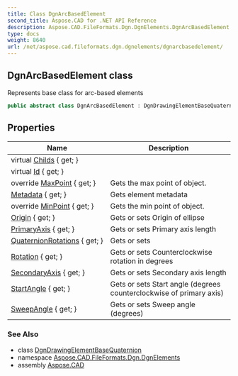 ```yaml
---
title: Class DgnArcBasedElement
second_title: Aspose.CAD for .NET API Reference
description: Aspose.CAD.FileFormats.Dgn.DgnElements.DgnArcBasedElement class. Represents base class for arcbased elements
type: docs
weight: 8640
url: /net/aspose.cad.fileformats.dgn.dgnelements/dgnarcbasedelement/
---
```

## DgnArcBasedElement class

Represents base class for arc-based elements

```csharp
public abstract class DgnArcBasedElement : DgnDrawingElementBaseQuaternion
```

## Properties

| Name | Description |
| --- | --- |
| virtual [Childs](../../aspose.cad.fileformats.dgn.dgnelements/dgnelementbase/childs/) { get; } |  |
| virtual [Id](../../aspose.cad.fileformats.dgn.dgnelements/dgnelementbase/id/) { get; } |  |
| override [MaxPoint](../../aspose.cad.fileformats.dgn.dgnelements/dgnarcbasedelement/maxpoint/) { get; } | Gets the max point of object. |
| [Metadata](../../aspose.cad.fileformats.dgn.dgnelements/dgnelementbase/metadata/) { get; } | Gets element metadata |
| override [MinPoint](../../aspose.cad.fileformats.dgn.dgnelements/dgnarcbasedelement/minpoint/) { get; } | Gets the min point of object. |
| [Origin](../../aspose.cad.fileformats.dgn.dgnelements/dgnarcbasedelement/origin/) { get; } | Gets or sets Origin of ellipse |
| [PrimaryAxis](../../aspose.cad.fileformats.dgn.dgnelements/dgnarcbasedelement/primaryaxis/) { get; } | Gets or sets Primary axis length |
| [QuaternionRotations](../../aspose.cad.fileformats.dgn.dgnelements/dgndrawingelementbasequaternion/quaternionrotations/) { get; } | Gets or sets |
| [Rotation](../../aspose.cad.fileformats.dgn.dgnelements/dgnarcbasedelement/rotation/) { get; } | Gets or sets Counterclockwise rotation in degrees |
| [SecondaryAxis](../../aspose.cad.fileformats.dgn.dgnelements/dgnarcbasedelement/secondaryaxis/) { get; } | Gets or sets Secondary axis length |
| [StartAngle](../../aspose.cad.fileformats.dgn.dgnelements/dgnarcbasedelement/startangle/) { get; } | Gets or sets Start angle (degrees counterclockwise of primary axis) |
| [SweepAngle](../../aspose.cad.fileformats.dgn.dgnelements/dgnarcbasedelement/sweepangle/) { get; } | Gets or sets Sweep angle (degrees) |

### See Also

* class [DgnDrawingElementBaseQuaternion](../dgndrawingelementbasequaternion/)
* namespace [Aspose.CAD.FileFormats.Dgn.DgnElements](../../aspose.cad.fileformats.dgn.dgnelements/)
* assembly [Aspose.CAD](../../)


